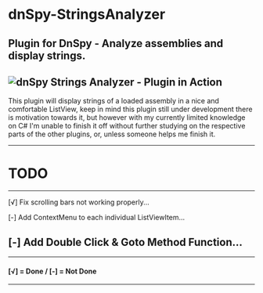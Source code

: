 # dnSpy-StringsAnalyzer
Plugin for DnSpy - Analyze assemblies and display strings.
---
![dnSpy Strings Analyzer - Plugin in Action](http://i.imgur.com/XSXrWvs.gif)
---
This plugin will display strings of a loaded assembly in a nice and comfortable ListView, keep in mind this plugin still under development
there is motivation towards it, but however with my currently limited knowledge on C# I'm unable to finish it off without further studying
on the respective parts of the other plugins, or, unless someone helps me finish it.

---

# TODO
---

[√] Fix scrolling bars not working properly...

[-] Add ContextMenu to each individual ListViewItem...

[-] Add Double Click & Goto Method Function...
---

---
#### [√] = Done / [-] = Not Done
---
